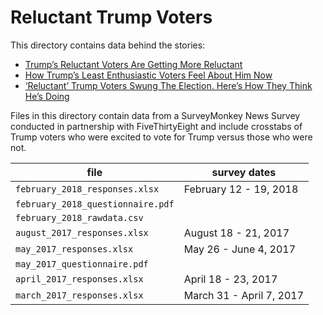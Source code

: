 # Reluctant Trump Voters

This directory contains data behind the stories:

* [Trump’s Reluctant Voters Are Getting More Reluctant](https://fivethirtyeight.com/features/trumps-reluctant-voters-are-getting-more-reluctant/)
* [How Trump’s Least Enthusiastic Voters Feel About Him Now](https://fivethirtyeight.com/features/how-trumps-least-enthusiastic-voters-feel-about-him-now/)
* [‘Reluctant’ Trump Voters Swung The Election. Here’s How They Think He’s Doing](https://fivethirtyeight.com/features/reluctant-trump-voters-swung-the-election-heres-how-they-think-hes-doing/)

Files in this directory contain data from a SurveyMonkey News Survey conducted in partnership with FiveThirtyEight and include crosstabs of Trump voters who were excited to vote for Trump versus those who were not.

file | survey dates
-----|-------------
`february_2018_responses.xlsx` | February 12 - 19, 2018
`february_2018_questionnaire.pdf` | 
`february_2018_rawdata.csv` | 
`august_2017_responses.xlsx` | August 18 - 21, 2017
`may_2017_responses.xlsx` | May 26 - June 4, 2017
`may_2017_questionnaire.pdf` |
`april_2017_responses.xlsx` | April 18 - 23, 2017
`march_2017_responses.xlsx` | March 31 - April 7, 2017

